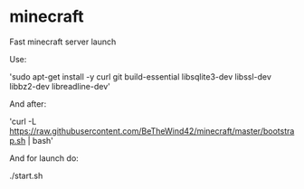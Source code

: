 # minecraft
Fast minecraft server launch

Use:

'sudo apt-get install -y curl git build-essential libsqlite3-dev libssl-dev libbz2-dev libreadline-dev'

And after:

'curl -L https://raw.githubusercontent.com/BeTheWind42/minecraft/master/bootstrap.sh | bash'

And for launch do:

./start.sh
